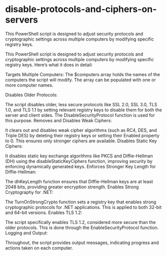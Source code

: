 # disable-protocols-and-ciphers-on-servers
 This PowerShell script is designed to adjust security protocols and cryptographic settings across multiple computers by modifying specific registry keys. 

This PowerShell script is designed to adjust security protocols and cryptographic settings across multiple computers by modifying specific registry keys. Here’s what it does in detail:

Targets Multiple Computers: The $computers array holds the names of the computers the script will modify. The array can be populated with one or more computer names.

Disables Older Protocols:

The script disables older, less secure protocols like SSL 2.0, SSL 3.0, TLS 1.0, and TLS 1.1 by setting relevant registry keys to disable them for both the server and client sides. The DisableSecurityProtocol function is used for this purpose.
Removes and Disables Weak Ciphers:

It clears out and disables weak cipher algorithms (such as RC4, DES, and Triple DES) by deleting their registry keys or setting their Enabled property to 0. This ensures only stronger ciphers are available.
Disables Static Key Ciphers:

It disables static key exchange algorithms like PKCS and Diffie-Hellman (DH) using the disableStaticKeyCiphers function, improving security by enforcing dynamically generated keys.
Enforces Stronger Key Length for Diffie-Hellman:

The dhKeyLength function ensures that Diffie-Hellman keys are at least 2048 bits, providing greater encryption strength.
Enables Strong Cryptography for .NET:

The TurnOnStrongCrypto function sets a registry key that enables strong cryptographic protocols for .NET applications. This is applied to both 32-bit and 64-bit versions.
Enables TLS 1.2:

The script specifically enables TLS 1.2, considered more secure than the older protocols. This is done through the EnableSecurityProtocol function.
Logging and Output:

Throughout, the script provides output messages, indicating progress and actions taken on each computer.
